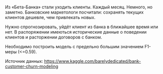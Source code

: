 Из «Бета-Банка» стали уходить клиенты. Каждый месяц. Немного, но заметно. Банковские маркетологи посчитали: сохранять текущих клиентов дешевле, чем привлекать новых.

Нужно спрогнозировать, уйдёт клиент из банка в ближайшее время или нет. В распоряжении имеються исторические данные о поведении клиентов и расторжении договоров с банком.

Необходимо построить модель с предельно большим значением F1-меры (<=0.59).

Источник данных: https://www.kaggle.com/barelydedicated/bank-customer-churn-modeling
